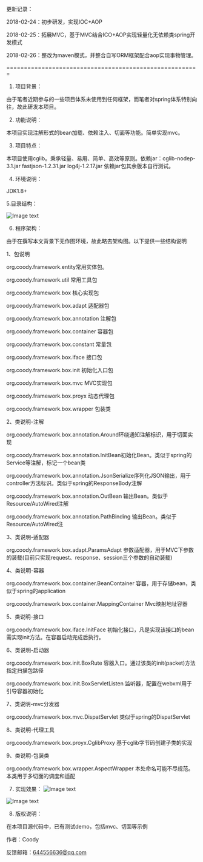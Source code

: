 更新记录：

2018-02-24：初步研发，实现IOC+AOP

2018-02-25：拓展MVC，基于MVC结合ICO+AOP实现轻量化无依赖类spring开发模式

2018-02-26：整改为maven模式，并整合自写ORM框架配合aop实现事物管理。


=======================================================

1. 项目背景：

由于笔者近期参与的一些项目体系未使用到任何框架，而笔者对spring体系特别向往，故此研发本项目。

2. 功能说明：

本项目实现注解形式的bean加载、依赖注入、切面等功能。简单实现mvc。

3. 项目特点：

本项目使用cglib。秉承轻量、易用、简单、高效等原则。依赖jar：cglib-nodep-3.1.jar fastjson-1.2.31.jar log4j-1.2.17.jar  依赖jar包其余版本自行测试。

4. 环境说明：

JDK1.8+

5.目录结构： 

![Image text](https://static.oschina.net/uploads/space/2018/0225/215135_sePy_3094707.png)

6. 程序架构：

由于在撰写本文背景下无作图环境，故此略去架构图。以下提供一些结构说明

1、包说明

org.coody.framework.entity常用实体包。

org.coody.framework.util  常用工具包

org.coody.framework.box  核心实现包

org.coody.framework.box.adapt 适配器包

org.coody.framework.box.annotation 注解包

org.coody.framework.box.container 容器包

org.coody.framework.box.constant 常量包

org.coody.framework.box.iface 接口包

org.coody.framework.box.init 初始化入口包

org.coody.framework.box.mvc MVC实现包

org.coody.framework.box.proyx 动态代理包

org.coody.framework.box.wrapper 包装类

2、类说明-注解

org.coody.framework.box.annotation.Around环绕通知注解标识，用于切面实现

org.coody.framework.box.annotation.InitBean初始化Bean。类似于spring的Service等注解，标记一个bean类

org.coody.framework.box.annotation.JsonSerialize序列化JSON输出，用于controller方法标识。类似于spring的ResponseBody注解

org.coody.framework.box.annotation.OutBean 输出Bean。类似于Resource/AutoWired注解

org.coody.framework.box.annotation.PathBinding 输出Bean。类似于Resource/AutoWired注

3、类说明-适配器

org.coody.framework.box.adapt.ParamsAdapt  参数适配器，用于MVC下参数的装载(目前只实现request、response、session三个参数的自动装载)

4、类说明-容器

org.coody.framework.box.container.BeanContainer 容器，用于存储bean，类似于spring的application

org.coody.framework.box.container.MappingContainer  Mvc映射地址容器

5、类说明-接口

org.coody.framework.box.iface.InitFace 初始化接口，凡是实现该接口的bean需实现init方法。在容器启动完成后执行。

6、类说明-启动器

org.coody.framework.box.init.BoxRute 容器入口。通过该类的init(packet)方法指定扫描包路径

org.coody.framework.box.init.BoxServletListen 监听器，配置在webxml用于引导容器初始化

7、类说明-mvc分发器

org.coody.framework.box.mvc.DispatServlet 类似于spring的DispatServlet

8、类说明-代理工具

org.coody.framework.box.proyx.CglibProxy 基于cglib字节码创建子类的实现

9、类说明-包装类

org.coody.framework.box.wrapper.AspectWrapper 本处命名可能不尽规范。本类用于多切面的调度和适配  

7. 实现效果：
![Image text](https://static.oschina.net/uploads/space/2018/0225/215613_79vh_3094707.png)

![Image text](https://static.oschina.net/uploads/space/2018/0225/215847_nlKD_3094707.png)




8. 版权说明：

在本项目源代码中，已有测试demo，包括mvc、切面等示例

作者：Coody

反馈邮箱：644556636@qq.com
